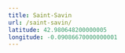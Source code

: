 ```yaml
---
title: Saint-Savin
url: /saint-savin/
latitude: 42.980648200000005
longitude: -0.09086670000000001
---
```

